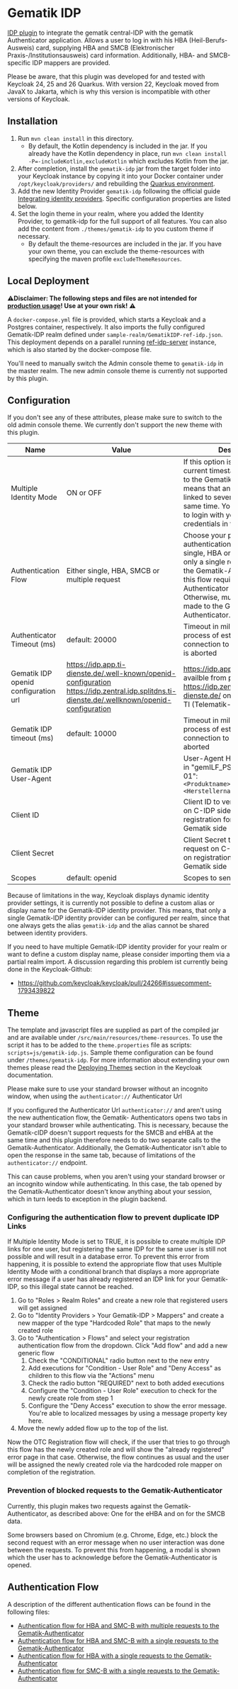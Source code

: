 # Gematik IDP

[IDP plugin](https://www.keycloak.org/docs/latest/server_development/index.html#identity-brokering-apis) to integrate
the gematik central-IDP with the gematik Authenticator application.
Allows a user to log in with his HBA (Heil-Berufs-Ausweis) card, supplying HBA and SMCB (Elektronischer
Praxis-/Institutionsausweis) card information. Additionally, HBA- and SMCB-specific IDP mappers are provided.

Please be aware, that this plugin was developed for and tested with Keycloak 24, 25 and 26 Quarkus. With version 22, Keycloak
moved from JavaX to Jakarta, which is why this version is incompatible with other versions of Keycloak.

## Installation

1. Run `mvn clean install` in this directory.
    - By default, the Kotlin dependency is included in the jar. If you already have the Kotlin dependency in place,
      run `mvn clean install -P=-includeKotlin,excludeKotlin` which excludes Kotlin from the jar.
2. After completion, install the `gematik-idp` jar from the target folder into your Keycloak instance by copying it into
   your Docker container under `/opt/keycloak/providers/` and rebuilding
   the [Quarkus environment](https://www.keycloak.org/server/containers).
3. Add the new Identity Provider `gematik-idp` following the official
   guide [Integrating identity providers](https://www.keycloak.org/docs/latest/server_admin/index.html#_identity_broker).
   Specific configuration properties are listed below.
4. Set the login theme in your realm, where you added the Identity Provider, to gematik-idp for the full support of
   all features. You can also add the content from `./themes/gematik-idp` to you custom theme if necessary.
    - By default the theme-resources are included in the jar. If you have your own theme, you can exclude the
      theme-resources with specifying the maven profile `excludeThemeResources`.

## Local Deployment

⚠️**Disclaimer: The following steps and files are not intended
for [production usage](https://www.keycloak.org/server/configuration-production)! Use at your own risk!** ⚠️

A `docker-compose.yml` file is provided, which starts a Keycloak and a Postgres container, respectively. It also imports
the fully configured Gematik-IDP realm defined under `sample-realm/GematikIDP-ref-idp.json`. This deployment depends on
a parallel running [ref-idp-server](https://github.com/gematik/ref-idp-server) instance, which is also started by the
docker-compose file.

You'll need to manually switch the Admin console theme to `gematik-idp` in the master realm. The new admin console theme
is
currently not supported by this plugin.

## Configuration

If you don't see any of these attributes, please make sure to switch to the old admin console theme. We currently don't
support the new theme with this plugin.

| Name                                 | Value                                                                                                                                               | Description                                                                                                                                                                                                                                                                         |
|--------------------------------------|-----------------------------------------------------------------------------------------------------------------------------------------------------|-------------------------------------------------------------------------------------------------------------------------------------------------------------------------------------------------------------------------------------------------------------------------------------|
| Multiple Identity Mode               | ON or OFF                                                                                                                                           | If this option is switched on, the current timestamp is appended to the Gematik-IDP-ID, which means that an eHBA can be linked to several users at the same time. You will not be able to login with your registered IDP credentials in this case.                                  |
| Authentication Flow                  | Either single, HBA, SMCB or multiple request                                                                                                        | Choose your preferred authentication flow. When single, HBA or SMCB is selected, only a single request is made to the Gematik-Authenticator, but this flow requires at least an Authenticator in version 4.6.0. Otherwise, multiple requests are made to the Gematik-Authenticator. |
| Authenticator Timeout (ms)           | default: 20000                                                                                                                                      | Timeout in milliseconds until the process of establishing a connection to the Authenticator is aborted                                                                                                                                                                              |
| Gematik IDP openid configuration url | https://idp.app.ti-dienste.de/.well-known/openid-configuration <br/> https://idp.zentral.idp.splitdns.ti-dienste.de/.wellknown/openid-configuration | https://idp.app.ti-dienste.de availble from public internet <br/> https://idp.zentral.idp.splitdns.ti-dienste.de/ only available from TI (Telematik-Infrastruktur)                                                                                                                  |
| Gematik IDP timeout (ms)             | default: 10000                                                                                                                                      | Timeout in milliseconds until the process of establishing a connection to the Gematik IDP is aborted                                                                                                                                                                                |
| Gematik IDP User-Agent               |                                                                                                                                                     | User-Agent Header as specified in "gemILF_PS_eRp - A_20015-01": `<Produktname>/<Produktversion> <Herstellername>/<client_id>`                                                                                                                                                       |
| Client ID                            |                                                                                                                                                     | Client ID to verify your request on C-IDP side. Assigned on registration for the IDP on Gematik side                                                                                                                                                                                |
| Client Secret                        |                                                                                                                                                     | Client Secret to verify your request on C-IDP side. Assigned on registration for the IDP on Gematik side                                                                                                                                                                            |
| Scopes                               | default: openid                                                                                                                                     | Scopes to send on each request.                                                                                                                                                                                                                                                     |

Because of limitations in the way, Keycloak displays dynamic identity provider settings, it is currently not possible to
define a custom alias or display name for the Gematik-IDP identity provider. This means, that only a single Gematik-IDP
identity provider can be configured per realm, since that one always gets the alias ``gematik-idp`` and the alias cannot
be shared between identity providers.

If you need to have multiple Gematik-IDP identity provider for your realm or want to define a custom display name,
please consider importing them via a partial realm import. A discussion regarding this problem ist currently being done
in the Keycloak-Github:

* https://github.com/keycloak/keycloak/pull/24266#issuecomment-1793439822

## Theme

The template and javascript files are supplied as part of the compiled jar and are available under
`/src/main/resources/theme-resources`. To use the script it has to be added to the `theme.properties` file as scripts:
`scripts=js/gematik-idp.js`. Sample theme configuration can be found under `/themes/gematik-idp`. For more information
about extending your own themes please read
the [Deploying Themes](https://www.keycloak.org/docs/latest/server_development/index.html#deploying-themes) section in
the Keycloak documentation.

Please make sure to use your standard browser without an incognito window, when using the `authenticator://`
Authenticator Url

If you configured the Authenticator Url `authenticator://` and aren't using the new authentication flow, the Gematik-
Authenticators opens two tabs in your standard browser while authenticating. This is necessary, because the Gematik-cIDP
doesn't support requests for the SMCB and eHBA at the same time and this plugin therefore needs to do two separate calls
to the Gematik-Authenticator. Additionally, the Gematik-Authenticator isn't able to open the response in the same tab,
because of limitations of the `authenticator://` endpoint.

This can cause problems, when you aren't using your standard browser or an incognito window while authenticating. In
this case, the tab opened by the Gematik-Authenticator doesn't know anything about your session, which in turn leeds to
exception in the plugin backend.

### Configuring the authentication flow to prevent duplicate IDP Links

If Multiple Identity Mode is set to TRUE, it is possible to create multiple IDP links for one user, but registering the
same IDP for the same user is still not possible and will result in a database error. To prevent this error from
happening, it is possible to extend the appropriate flow that uses Multiple Identity Mode with a conditional branch that
displays a more appropriate error message if a user has already registered an IDP link for your Gematik-IDP, so this
illegal state cannot be reached.

1. Go to "Roles > Realm Roles" and create a new role that registered users will get assigned
2. Go to "Identity Providers > Your Gematik-IDP > Mappers" and create a new mapper of the type "Hardcoded Role" that
   maps to the newly created role
3. Go to "Authentication > Flows" and select your registration authentication flow from the dropdown. Click "Add flow"
   and add a new generic flow
    1. Check the "CONDITIONAL" radio button next to the new entry
    2. Add executions for "Condition - User Role" and "Deny Access" as children to this flow via the "Actions" menu
    3. Check the radio button "REQUIRED" next to both added executions
    4. Configure the "Condition - User Role" execution to check for the newly create role from step 1
    5. Configure the "Deny Access" execution to show the error message. You're able to localized messages by using a
       message property key here.
4. Move the newly added flow up to the top of the list.

Now the OTC Registration flow will check, if the user that tries to go through this flow has the newly created role and
will show the "already registered" error page in that case. Otherwise, the flow continues as usual and the user will be
assigned the newly created role via the hardcoded role mapper on completion of the registration.

### Prevention of blocked requests to the Gematik-Authenticator

Currently, this plugin makes two requests against the Gematik-Authenticator, as described above: One for the eHBA and on
for the SMCB data.

Some browsers based on Chromium (e.g. Chrome, Edge, etc.) block the second request with an error message when no user
interaction was done between the requests. To prevent this from happening, a modal is shown which the user has to
acknowledge before the Gematik-Authenticator is opened.

## Authentication Flow

A description of the different authentication flows can be found in the following files:

- [Authentication flow for HBA and SMC-B with multiple requests to the Gematik-Authenticator](new-auth-flow.md)
- [Authentication flow for HBA and SMC-B with a single requests to the Gematik-Authenticator](multi-auth-flow.md)
- [Authentication flow for HBA with a single requests to the Gematik-Authenticator](hba-auth-flow.md)
- [Authentication flow for SMC-B with a single requests to the Gematik-Authenticator](smcb-auth-flow.md)
